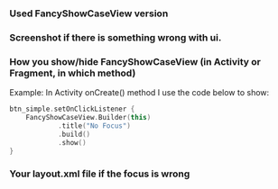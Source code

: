 ### Used FancyShowCaseView version

### Screenshot if there is something wrong with ui.

### How you show/hide FancyShowCaseView (in Activity or Fragment, in which method)

Example:
In Activity onCreate() method I use the code below to show:
```kotlin
btn_simple.setOnClickListener {
    FancyShowCaseView.Builder(this)
            .title("No Focus")
            .build()
            .show()
}
```

### Your layout.xml file if the focus is wrong
